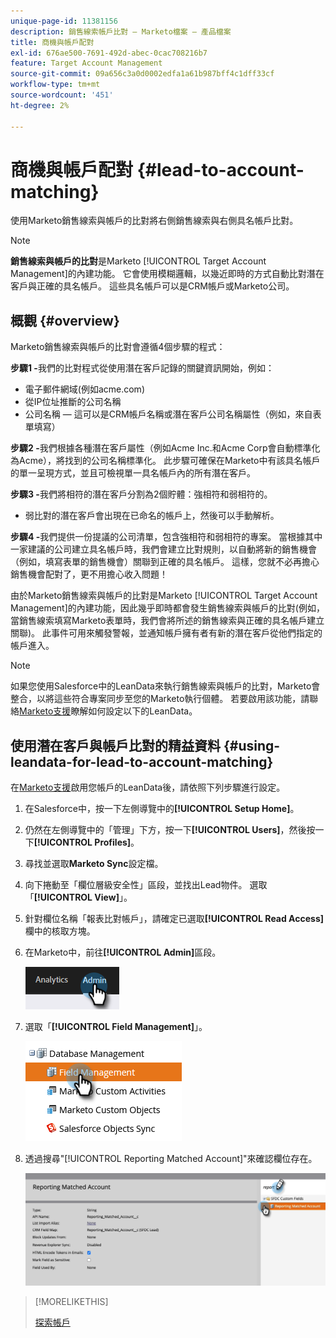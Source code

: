 ```yaml
---
unique-page-id: 11381156
description: 銷售線索帳戶比對 — Marketo檔案 — 產品檔案
title: 商機與帳戶配對
exl-id: 676ae500-7691-492d-abec-0cac708216b7
feature: Target Account Management
source-git-commit: 09a656c3a0d0002edfa1a61b987bff4c1dff33cf
workflow-type: tm+mt
source-wordcount: '451'
ht-degree: 2%

---
```


# 商機與帳戶配對 {#lead-to-account-matching}

使用Marketo銷售線索與帳戶的比對將右側銷售線索與右側具名帳戶比對。

>[!NOTE]
>
>**銷售線索與帳戶的比對**&#x200B;是Marketo [!UICONTROL Target Account Management]的內建功能。 它會使用模糊邏輯，以幾近即時的方式自動比對潛在客戶與正確的具名帳戶。 這些具名帳戶可以是CRM帳戶或Marketo公司。

## 概觀 {#overview}

Marketo銷售線索與帳戶的比對會遵循4個步驟的程式：

**步驟1 -**&#x200B;我們的比對程式從使用潛在客戶記錄的關鍵資訊開始，例如：

* 電子郵件網域(例如acme.com)
* 從IP位址推斷的公司名稱
* 公司名稱 — 這可以是CRM帳戶名稱或潛在客戶公司名稱屬性（例如，來自表單填寫）

**步驟2 -**&#x200B;我們根據各種潛在客戶屬性（例如Acme Inc.和Acme Corp會自動標準化為Acme），將找到的公司名稱標準化。 此步驟可確保在Marketo中有該具名帳戶的單一呈現方式，並且可檢視單一具名帳戶內的所有潛在客戶。

**步驟3 -**&#x200B;我們將相符的潛在客戶分割為2個貯體：強相符和弱相符的。

* 弱比對的潛在客戶會出現在已命名的帳戶上，然後可以手動解析。

**步驟4 -**&#x200B;我們提供一份提議的公司清單，包含強相符和弱相符的專案。 當根據其中一家建議的公司建立具名帳戶時，我們會建立比對規則，以自動將新的銷售機會（例如，填寫表單的銷售機會）關聯到正確的具名帳戶。 這樣，您就不必再擔心銷售機會配對了，更不用擔心收入問題！

由於Marketo銷售線索與帳戶的比對是Marketo [!UICONTROL Target Account Management]的內建功能，因此幾乎即時都會發生銷售線索與帳戶的比對(例如，當銷售線索填寫Marketo表單時，我們會將所述的銷售線索與正確的具名帳戶建立關聯)。 此事件可用來觸發警報，並通知帳戶擁有者有新的潛在客戶從他們指定的帳戶進入。

>[!NOTE]
>
>如果您使用Salesforce中的LeanData來執行銷售線索與帳戶的比對，Marketo會整合，以將這些符合專案同步至您的Marketo執行個體。 若要啟用該功能，請聯絡[Marketo支援](https://nation.marketo.com/t5/Support/ct-p/Support)瞭解如何設定以下的LeanData。

## 使用潛在客戶與帳戶比對的精益資料 {#using-leandata-for-lead-to-account-matching}

在[Marketo支援](https://nation.marketo.com/t5/Support/ct-p/Support)啟用您帳戶的LeanData後，請依照下列步驟進行設定。

1. 在Salesforce中，按一下左側導覽中的&#x200B;**[!UICONTROL Setup Home]**。

1. 仍然在左側導覽中的「管理」下方，按一下&#x200B;**[!UICONTROL Users]**，然後按一下&#x200B;**[!UICONTROL Profiles]**。

1. 尋找並選取&#x200B;**Marketo Sync**&#x200B;設定檔。

1. 向下捲動至「欄位層級安全性」區段，並找出Lead物件。 選取「**[!UICONTROL View]**」。

1. 針對欄位名稱「報表比對帳戶」，請確定已選取&#x200B;**[!UICONTROL Read Access]**&#x200B;欄中的核取方塊。

1. 在Marketo中，前往&#x200B;**[!UICONTROL Admin]**&#x200B;區段。

   ![](assets/lead-to-account-matching-1.png)

1. 選取「**[!UICONTROL Field Management]**」。

   ![](assets/lead-to-account-matching-2.png)

1. 透過搜尋&quot;[!UICONTROL Reporting Matched Account]&quot;來確認欄位存在。

   ![](assets/lead-to-account-matching-3.png)

>[!MORELIKETHIS]
>
>[探索帳戶](/help/marketo/product-docs/target-account-management/target/named-accounts/discover-accounts.md)
